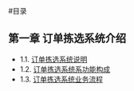 #目录

## 第一章 订单拣选系统介绍
- 1.1. [订单拣选系统说明](1.1.markdown)
- 1.2. [订单拣选系统系功能构成](1.2.markdown) 
- 1.3. [订单拣选系统业务流程](1.3.markdown)
  


  




